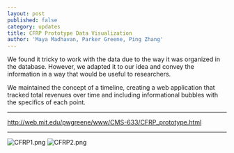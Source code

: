```yaml
---
layout: post
published: false
category: updates
title: CFRP Prototype Data Visualization
author: 'Maya Madhavan, Parker Greene, Ping Zhang'
---
```

We found it tricky to work with the data due to the way it was organized in the database. However, we adapted it to our idea and convey the information in a way that would be useful to researchers.

We maintained the concept of a timeline, creating a web application that tracked total revenues over time and including informational bubbles with the specifics of each point.

****

http://web.mit.edu/pwgreene/www/CMS-633/CFRP_prototype.html


****

![CFRP1.png]({{site.baseurl}}/assets/CFRP1.png)
![CFRP2.png]({{site.baseurl}}/assets/CFRP2.png)

